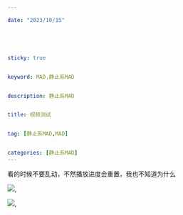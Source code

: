 ```yaml
---

date: "2023/10/15"





sticky: true


keyword: MAD,静止系MAD


description: 静止系MAD


title: 视频测试


tag: [静止系MAD,MAD]


categories: [静止系MAD]
---
```


看的时候不要乱动，不然播放进度会重置，我也不知道为什么

![](/gif/mad.gif),

![](/gif/冲突世界cg.gif),

